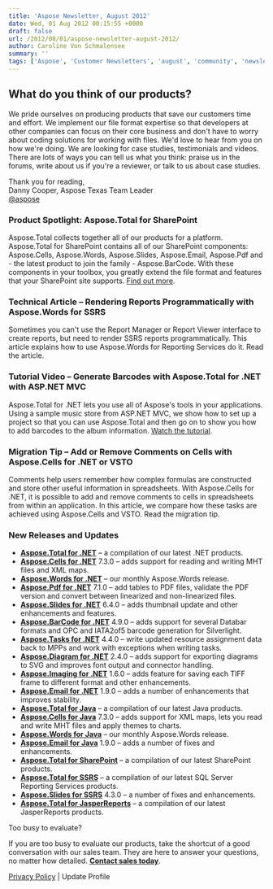 ```yaml
---
title: 'Aspose Newsletter, August 2012'
date: Wed, 01 Aug 2012 00:15:55 +0000
draft: false
url: /2012/08/01/aspose-newsletter-august-2012/
author: Caroline Von Schmalensee
summary: ''
tags: ['Aspose', 'Customer Newsletters', 'august', 'community', 'newsletter']
---
```


## What do you think of our products?

We pride ourselves on producing products that save our customers time and effort. We implement our file format expertise so that developers at other companies can focus on their core business and don't have to worry about coding solutions for working with files. We'd love to hear from you on how we're doing. We are looking for case studies, testimonials and videos. There are lots of ways you can tell us what you think: praise us in the forums, write about us if you're a reviewer, or talk to us about case studies.

Thank you for reading,  
Danny Cooper, Aspose Texas Team Leader  
[@aspose][1]

### Product Spotlight: Aspose.Total for SharePoint

[](http://bit.ly/nlFzjg)Aspose.Total collects together all of our products for a platform. Aspose.Total for SharePoint contains all of our SharePoint components: Aspose.Cells, Aspose.Words, Aspose.Slides, Aspose.Email, Aspose.Pdf and - the latest product to join the family - Aspose.BarCode. With these components in your toolbox, you greatly extend the file format and features that your SharePoint site supports. [Find out more][2].

### Technical Article – Rendering Reports Programmatically with Aspose.Words for SSRS

Sometimes you can't use the Report Manager or Report Viewer interface to create reports, but need to render SSRS reports programmatically. This article explains how to use Aspose.Words for Reporting Services do it. Read the article.

### Tutorial Video – Generate Barcodes with Aspose.Total for .NET with ASP.NET MVC

[](http://bit.ly/NikJoN)Aspose.Total for .NET lets you use all of Aspose's tools in your applications. Using a sample music store from ASP.NET MVC, we show how to set up a project so that you can use Aspose.Total and then go on to show you how to add barcodes to the album information. [Watch the tutorial][3].

### Migration Tip – Add or Remove Comments on Cells with Aspose.Cells for .NET or VSTO

Comments help users remember how complex formulas are constructed and store other useful information in spreadsheets. With Aspose.Cells for .NET, it is possible to add and remove comments to cells in spreadsheets from within an application. In this article, we compare how these tasks are achieved using Aspose.Cells and VSTO. Read the migration tip.

### New Releases and Updates

*   [**Aspose.Total for .NET**][4] – a compilation of our latest .NET products.
*   [**Aspose.Cells for .NET**][5] 7.3.0 – adds support for reading and writing MHT files and XML maps.
*   [**Aspose.Words for .NET**][6] – our monthly Aspose.Words release.
*   [**Aspose.Pdf for .NET**][7] 7.1.0 – add tables to PDF files, validate the PDF version and convert between linearized and non-linearized files.
*   [**Aspose.Slides for .NET**][8] 6.4.0 – adds thumbnail update and other enhancements and features.
*   [**Aspose.BarCode for .NET**][9] 4.9.0 – adds support for several Databar formats and OPC and IATA2of5 barcode generation for Silverlight.
*   [**Aspose.Tasks for .NET**][10] 4.4.0 – write updated resource assignment data back to MPPs and work with exceptions when writing tasks.
*   [**Aspose.Diagram for .NET**][11] 2.4.0 – adds support for exporting diagrams to SVG and improves font output and connector handling.
*   [**Aspose.Imaging for .NET**][12] 1.6.0 – adds feature for saving each TIFF frame to different format and other enhancements.
*   [**Aspose.Email for .NET**][13] 1.9.0 – adds a number of enhancements that improves stability.
*   [**Aspose.Total for Java**][14] – a compilation of our latest Java products.
*   [**Aspose.Cells for Java**][15] 7.3.0 – adds support for XML maps, lets you read and write MHT files and apply themes to charts.
*   [**Aspose.Words for Java**][16] – our monthly Aspose.Words release.
*   [**Aspose.Email for Java**][17] 1.9.0 – adds a number of fixes and enhancements.
*   [**Aspose.Total for SharePoint**][18] – a compilation of our latest SharePoint products.
*   [**Aspose.Total for SSRS**][19] – a compilation of our latest SQL Server Reporting Services products.
*   [**Aspose.Slides for SSRS**][20] 4.3.0 – a number of fixes and enhancements.
*   [**Aspose.Total for JasperReports**][21] – a compilation of our latest JasperReports products.

Too busy to evaluate?

If you are too busy to evaluate our products, take the shortcut of a good conversation with our sales team. They are here to answer your questions, no matter how detailed. [**Contact sales today**][22].

[Privacy Policy][23] | Update Profile




[1]: http://twitter.com/#!/aspose
[2]: http://bit.ly/nlFzjg
[3]: http://bit.ly/NikJoN
[4]: http://bit.ly/hYf4lL
[5]: http://bit.ly/gVR6jM
[6]: http://bit.ly/h9OR3U
[7]: http://bit.ly/g9rFxf
[8]: http://bit.ly/fOUdIP
[9]: http://bit.ly/jHYuV8
[10]: http://bit.ly/mqZLW6
[11]: http://bit.ly/hAYlci
[12]: http://bit.ly/oRAc3g
[13]: http://bit.ly/vfINIq
[14]: http://bit.ly/gAt9lC
[15]: http://bit.ly/n3uX0h
[16]: http://bit.ly/ie17Mx
[17]: http://bit.ly/n5t3WX
[18]: http://bit.ly/ifW5jD
[19]: http://bit.ly/eFboB9
[20]: http://bit.ly/uk774D
[21]: http://bit.ly/i5G8S8
[22]: http://bit.ly/iXHvCU
[23]: http://bit.ly/ixgNWu



